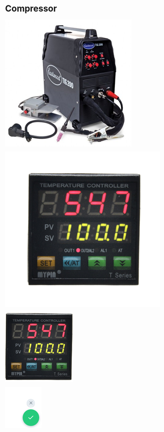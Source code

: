 # Compressor



![Franken-pressor](../.gitbook/assets/image%20%2850%29.png)



![Water seperator](../.gitbook/assets/image%20%2833%29.png)

![Metal Shop Air Station](../.gitbook/assets/image%20%287%29.png)

![Regulator  ](../.gitbook/assets/image%20%2847%29.png)



